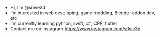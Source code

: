 -  Hi, I’m @silvie3d
-  I’m interested in web developing, game modding, Blender addon dev, etc
-  I’m currently learning python, swift, c#, CPP, flutter
-  Contact me on instagram https://www.instagram.com/silvie3d
